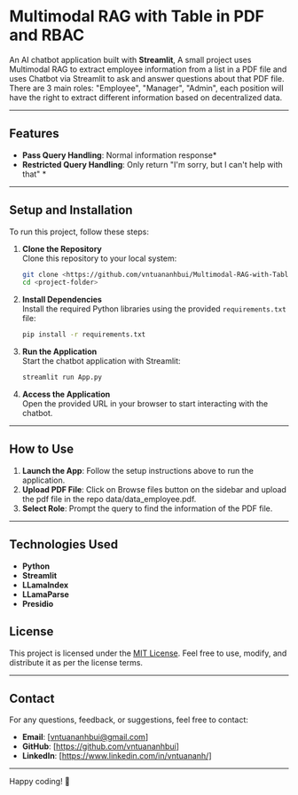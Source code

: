 
# Multimodal RAG with Table in PDF and RBAC

An AI chatbot application built with **Streamlit**, A small project uses Multimodal RAG to extract employee information from a list in a PDF file and uses Chatbot via Streamlit to ask and answer questions about that PDF file. There are 3 main roles: "Employee", "Manager", "Admin", each position will have the right to extract different information based on decentralized data.

---

## **Features**
- **Pass Query Handling**: Normal information response*
- **Restricted Query Handling**: Only return "I'm sorry, but I can't help with that" *
---

## **Setup and Installation**

To run this project, follow these steps:

1. **Clone the Repository**  
   Clone this repository to your local system:

   ```bash
   git clone <https://github.com/vntuananhbui/Multimodal-RAG-with-Table-and-RBAC>
   cd <project-folder>
   ```

2. **Install Dependencies**  
   Install the required Python libraries using the provided `requirements.txt` file:

   ```bash
   pip install -r requirements.txt
   ```

3. **Run the Application**  
   Start the chatbot application with Streamlit:

   ```bash
   streamlit run App.py
   ```

4. **Access the Application**  
   Open the provided URL in your browser to start interacting with the chatbot.

---

## **How to Use**

1. **Launch the App**: Follow the setup instructions above to run the application.
2. **Upload PDF File**: Click on Browse files button on the sidebar and upload the pdf file in the repo data/data_employee.pdf.
3. **Select Role**: Prompt the query to find the information of the PDF file.

---

## **Technologies Used**

- **Python**
- **Streamlit**
- **LLamaIndex**
- **LLamaParse**
- **Presidio**


## **License**

This project is licensed under the [MIT License](LICENSE). Feel free to use, modify, and distribute it as per the license terms.

---

## **Contact**

For any questions, feedback, or suggestions, feel free to contact:

- **Email**: [vntuananhbui@gmail.com]
- **GitHub**: [https://github.com/vntuananhbui]
- **LinkedIn**: [https://www.linkedin.com/in/vntuananh/]

---

Happy coding! 🚀
